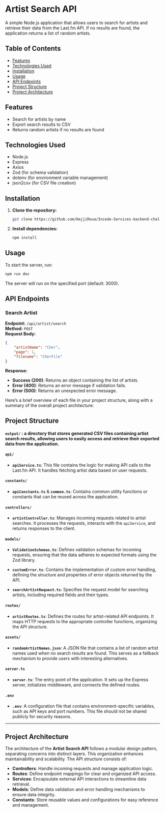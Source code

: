 # Artist Search API

A simple Node.js application that allows users to search for artists and retrieve their data from the Last.fm API. If no results are found, the application returns a list of random artists.

## Table of Contents
- [Features](#features)
- [Technologies Used](#technologies-used)
- [Installation](#installation)
- [Usage](#usage)
- [API Endpoints](#api-endpoints)
- [Project Structure](#project-structure)
- [Project Architecture](#project-architecture)


## Features
- Search for artists by name
- Export search results to CSV
- Returns random artists if no results are found

## Technologies Used
- Node.js
- Express
- Axios
- Zod (for schema validation)
- dotenv (for environment variable management)
- json2csv (for CSV file creation)

## Installation

1. **Clone the repository:**
   ```bash
   git clone https://github.com/HajjiRoua/Incedo-Services-backend-challenge.git
   ```

2. **Install dependencies:**
   ```bash
   npm install
   ```

## Usage

To start the server, run:

```bash
npm run dev
```

The server will run on the specified port (default: 3000).

## API Endpoints

### Search Artist

**Endpoint:** `/api/artist/search`  
**Method:** `POST`  
**Request Body:**

```json
{
    "artistName": "Cher",
    "page": 1,
    "filename": "CherFile"
}
```

**Response:**

- **Success (200)**: Returns an object containing the list of artists.
- **Error (400)**: Returns an error message if validation fails.
- **Error (500)**: Returns an unexpected error message.

Here’s a brief overview of each file in your project structure, along with a summary of the overall project architecture:

## Project Structure

#### `output/` : a directory that stores generated CSV files containing artist search results, allowing users to easily access and retrieve their exported data from the application.

#### `api/`

- **`apiService.ts`**: This file contains the logic for making API calls to the Last.fm API. It handles fetching artist data based on user requests.

#### `constants/`

- **`apiConstants.ts`** & **`common.ts`**:  Contains common utility functions or constants that can be reused across the application.

#### `controllers/`

- **`artistController.ts`**: Manages incoming requests related to artist searches. It processes the requests, interacts with the `apiService`, and returns responses to the client.

#### `models/`

- **`ValidationSchemas.ts`**: Defines validation schemas for incoming requests, ensuring that the data adheres to expected formats using the Zod library.

- **`customError.ts`**: Contains the implementation of custom error handling, defining the structure and properties of error objects returned by the API.

- **`searchArtistRequest.ts`**: Specifies the request model for searching artists, including required fields and their types.

#### `routes/`

- **`artistRoutes.ts`**: Defines the routes for artist-related API endpoints. It maps HTTP requests to the appropriate controller functions, organizing the API structure.

#### `assets/`

- **`randomArtistNames.json`**: A JSON file that contains a list of random artist names used when no search results are found. This serves as a fallback mechanism to provide users with interesting alternatives.

#### `server.ts`

- **`server.ts`**: The entry point of the application. It sets up the Express server, initializes middleware, and connects the defined routes.

#### `.env`

- **`.env`**: A configuration file that contains environment-specific variables, such as API keys and port numbers. This file should not be shared publicly for security reasons.

---

## Project Architecture 

The architecture of the **Artist Search API** follows a modular design pattern, separating concerns into distinct layers. This organization enhances maintainability and scalability. The API structure consists of:

- **Controllers**: Handle incoming requests and manage application logic.
- **Routes**: Define endpoint mappings for clear and organized API access.
- **Services**: Encapsulate external API interactions to streamline data retrieval.
- **Models**: Define data validation and error handling mechanisms to ensure data integrity.
- **Constants**: Store reusable values and configurations for easy reference and management.
